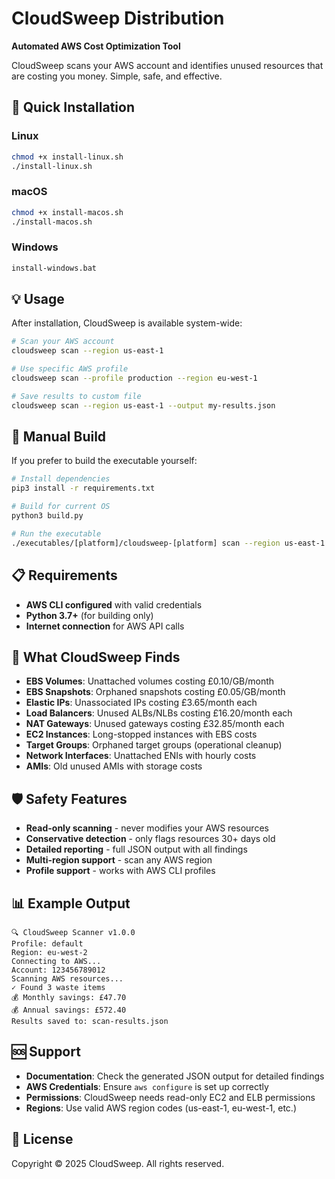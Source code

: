 # CloudSweep Distribution

**Automated AWS Cost Optimization Tool**

CloudSweep scans your AWS account and identifies unused resources that are costing you money. Simple, safe, and effective.

## 🚀 Quick Installation

### Linux
```bash
chmod +x install-linux.sh
./install-linux.sh
```

### macOS
```bash
chmod +x install-macos.sh
./install-macos.sh
```

### Windows
```cmd
install-windows.bat
```

## 💡 Usage

After installation, CloudSweep is available system-wide:

```bash
# Scan your AWS account
cloudsweep scan --region us-east-1

# Use specific AWS profile
cloudsweep scan --profile production --region eu-west-1

# Save results to custom file
cloudsweep scan --region us-east-1 --output my-results.json
```

## 🔧 Manual Build

If you prefer to build the executable yourself:

```bash
# Install dependencies
pip3 install -r requirements.txt

# Build for current OS
python3 build.py

# Run the executable
./executables/[platform]/cloudsweep-[platform] scan --region us-east-1
```

## 📋 Requirements

- **AWS CLI configured** with valid credentials
- **Python 3.7+** (for building only)
- **Internet connection** for AWS API calls

## 🎯 What CloudSweep Finds

- **EBS Volumes**: Unattached volumes costing £0.10/GB/month
- **EBS Snapshots**: Orphaned snapshots costing £0.05/GB/month  
- **Elastic IPs**: Unassociated IPs costing £3.65/month each
- **Load Balancers**: Unused ALBs/NLBs costing £16.20/month each
- **NAT Gateways**: Unused gateways costing £32.85/month each
- **EC2 Instances**: Long-stopped instances with EBS costs
- **Target Groups**: Orphaned target groups (operational cleanup)
- **Network Interfaces**: Unattached ENIs with hourly costs
- **AMIs**: Old unused AMIs with storage costs

## 🛡️ Safety Features

- **Read-only scanning** - never modifies your AWS resources
- **Conservative detection** - only flags resources 30+ days old
- **Detailed reporting** - full JSON output with all findings
- **Multi-region support** - scan any AWS region
- **Profile support** - works with AWS CLI profiles

## 📊 Example Output

```
🔍 CloudSweep Scanner v1.0.0
Profile: default
Region: eu-west-2
Connecting to AWS...
Account: 123456789012
Scanning AWS resources...
✓ Found 3 waste items
💰 Monthly savings: £47.70
💰 Annual savings: £572.40
Results saved to: scan-results.json
```

## 🆘 Support

- **Documentation**: Check the generated JSON output for detailed findings
- **AWS Credentials**: Ensure `aws configure` is set up correctly
- **Permissions**: CloudSweep needs read-only EC2 and ELB permissions
- **Regions**: Use valid AWS region codes (us-east-1, eu-west-1, etc.)

## 📄 License

Copyright © 2025 CloudSweep. All rights reserved.